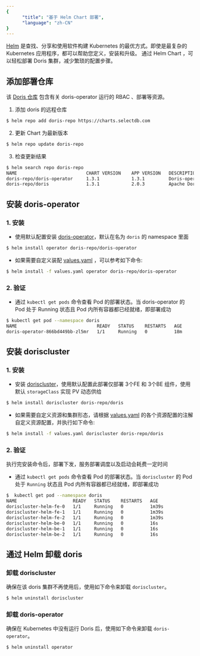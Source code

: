 ```yaml
---
{
      "title": "基于 Helm Chart 部署",
      "language": "zh-CN"
}
---
```


<!-- 
Licensed to the Apache Software Foundation (ASF) under one
or more contributor license agreements.  See the NOTICE file
distributed with this work for additional information
regarding copyright ownership.  The ASF licenses this file
to you under the Apache License, Version 2.0 (the
"License"); you may not use this file except in compliance
with the License.  You may obtain a copy of the License at

  http://www.apache.org/licenses/LICENSE-2.0

Unless required by applicable law or agreed to in writing,
software distributed under the License is distributed on an
"AS IS" BASIS, WITHOUT WARRANTIES OR CONDITIONS OF ANY
KIND, either express or implied.  See the License for the
specific language governing permissions and limitations
under the License.
-->

[Helm](https://helm.sh/zh/) 是查找、分享和使用软件构建 Kubernetes 的最优方式。即使是最复杂的 Kubernetes 应用程序，都可以帮助您定义，安装和升级。
通过 Helm Chart ，可以轻松部署 Doris 集群，减少繁琐的配置步骤。

## 添加部署仓库

该 [Doris 仓库](https://artifacthub.io/packages/search?ts_query_web=doris&sort=relevance&page=1) 包含有关 doris-operator 运行的 RBAC 、部署等资源。
1. 添加 doris 的远程仓库
```Bash
$ helm repo add doris-repo https://charts.selectdb.com
```
2. 更新 Chart 为最新版本
```Bash
$ helm repo update doris-repo
```
3. 检查更新结果
```Bash
$ helm search repo doris-repo
NAME                          CHART VERSION    APP VERSION   DESCRIPTION
doris-repo/doris-operator     1.3.1            1.3.1         Doris-operator for doris creat ...
doris-repo/doris              1.3.1            2.0.3         Apache Doris is an easy-to-use ...
```

## 安装 doris-operator 

### 1. 安装
- 使用默认配置安装 [doris-operator](https://artifacthub.io/packages/helm/doris/doris-operator)，默认在名为 `doris` 的 namespace 里面
```Bash
$ helm install operator doris-repo/doris-operator
```
- 如果需要自定义装配 [values.yaml](https://artifacthub.io/packages/helm/doris/doris-operator?modal=values) ，可以参考如下命令:
```Bash
$ helm install -f values.yaml operator doris-repo/doris-operator 
```
### 2. 验证
- 通过 `kubectl get pods` 命令查看 Pod 的部署状态。当 doris-operator 的 Pod 处于 Running 状态且 Pod 内所有容器都已经就绪，即部署成功
```Bash
$ kubectl get pod --namespace doris
NAME                              READY   STATUS    RESTARTS   AGE
doris-operator-866bd449bb-zl5mr   1/1     Running   0          18m
```

## 安装 doriscluster 

### 1. 安装
- 安装 [doriscluster](https://artifacthub.io/packages/helm/doris/doris)，使用默认配置此部署仅部署 3个FE 和 3个BE 组件，使用默认 `storageClass` 实现 PV 动态供给
```Bash
$ helm install doriscluster doris-repo/doris
```
- 如果需要自定义资源和集群形态，请根据 [values.yaml](https://artifacthub.io/packages/helm/doris/doris?modal=values) 的各个资源配置的注解自定义资源配置，并执行如下命令:
```Bash
$ helm install -f values.yaml doriscluster doris-repo/doris 
```
### 2. 验证
执行完安装命令后，部署下发，服务部署调度以及启动会耗费一定时间

- 通过 `kubectl get pods` 命令查看 Pod 的部署状态。当 `doriscluster` 的 Pod 处于 `Running` 状态且 Pod 内所有容器都已经就绪，即部署成功
```Bash
$  kubectl get pod --namespace doris
NAME                     READY   STATUS    RESTARTS   AGE
doriscluster-helm-fe-0   1/1     Running   0          1m39s
doriscluster-helm-fe-1   1/1     Running   0          1m39s
doriscluster-helm-fe-2   1/1     Running   0          1m39s
doriscluster-helm-be-0   1/1     Running   0          16s
doriscluster-helm-be-1   1/1     Running   0          16s
doriscluster-helm-be-2   1/1     Running   0          16s
```

## 通过 Helm 卸载 doris

### 卸载 doriscluster
确保在该 doris 集群不再使用后，使用如下命令来卸载 `doriscluster`。
```bash
$ helm uninstall doriscluster
```
### 卸载 doris-operator
确保在 Kubernetes 中没有运行 Doris 后，使用如下命令来卸载 `doris-operator`。
```bash
$ helm uninstall operator
```